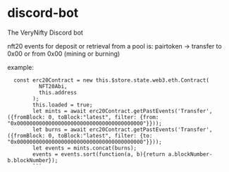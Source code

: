 # discord-bot
The VeryNifty Discord bot


nft20 events for deposit or retrieval from a pool is:
pairtoken -> transfer to 0x00 or from 0x00 (mining or burning)


example:

```
  const erc20Contract = new this.$store.state.web3.eth.Contract(
          NFT20Abi,
          this.address
        );
        this.loaded = true;
        let mints = await erc20Contract.getPastEvents('Transfer', ({fromBlock: 0, toBlock:"latest", filter: {from: "0x0000000000000000000000000000000000000000"}}));
        let burns = await erc20Contract.getPastEvents('Transfer', ({fromBlock: 0, toBlock:"latest", filter: {to: "0x0000000000000000000000000000000000000000"}}));
        let events = mints.concat(burns);
        events = events.sort(function(a, b){return a.blockNumber-b.blockNumber});
        ```
        
        
